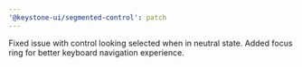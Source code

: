 ```yaml
---
'@keystone-ui/segmented-control': patch
---
```


Fixed issue with control looking selected when in neutral state. Added focus ring for better keyboard navigation experience.
